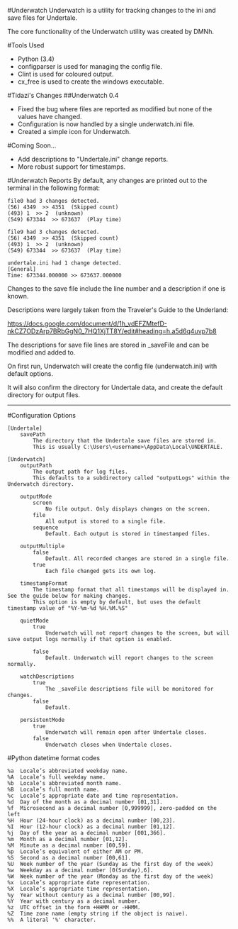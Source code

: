 #Underwatch
Underwatch is a utility for tracking changes to the ini and save files for Undertale.

The core functionality of the Underwatch utility was created by DMNh.

#Tools Used
* Python (3.4)
* configparser is used for managing the config file.
* Clint is used for coloured output.
* cx_free is used to create the windows executable.


#Tidazi's Changes
##Underwatch 0.4
* Fixed the bug where files are reported as modified but none of the values have changed.
* Configuration is now handled by a single underwatch.ini file.
* Created a simple icon for Underwatch.

	

#Coming Soon...
* Add descriptions to "Undertale.ini" change reports.
* More robust support for timestamps.


#Underwatch Reports
By default, any changes are printed out to the terminal in the following format:

	file0 had 3 changes detected.
	(56) 4349  >> 4351  (Skipped count)
	(493) 1  >> 2  (unknown)
	(549) 673344  >> 673637  (Play time)

	file9 had 3 changes detected.
	(56) 4349  >> 4351  (Skipped count)
	(493) 1  >> 2  (unknown)
	(549) 673344  >> 673637  (Play time)

	undertale.ini had 1 change detected.
	[General]
	Time: 673344.000000 >> 673637.000000


Changes to the save file include the line number and a description if one is known.

Descriptions were largely taken from the Traveler's Guide to the Underland:

https://docs.google.com/document/d/1h_vdEFZMtefD-nkCZ7ODzArp7BRbGgN0_7HQ1XjTT8Y/edit#heading=h.a5d6q4uvp7b8


The descriptions for save file lines are stored in _saveFile and can be modified and added to.

On first run, Underwatch will create the config file (underwatch.ini) with default options.

It will also confirm the directory for Undertale data, and create the default directory for output files.

-----

#Configuration Options

	[Undertale]
		savePath 
			The directory that the Undertale save files are stored in.
			This is usually C:\Users\<username>\AppData\Local\UNDERTALE.

	[Underwatch]
		outputPath
			The output path for log files.
			This defaults to a subdirectory called "outputLogs" within the Underwatch directory.

		outputMode
			screen
				No file output. Only displays changes on the screen.
			file
				All output is stored to a single file.
			sequence
				Default. Each output is stored in timestamped files.
		
		outputMultiple
			false
				Default. All recorded changes are stored in a single file.
			true
				Each file changed gets its own log.
		
		timestampFormat
			The timestamp format that all timestamps will be displayed in. See the guide below for making changes.
			This option is empty by default, but uses the default timestamp value of "%Y-%m-%d %H.%M.%S"
		
		quietMode
			true
				Underwatch will not report changes to the screen, but will save output logs normally if that option is enabled.
			
			false
				Default. Underwatch will report changes to the screen normally. 
		
		watchDescriptions
			true
				The _saveFile descriptions file will be monitored for changes.
			false
				Default.
		
		persistentMode
			true
				Underwatch will remain open after Undertale closes.
			false
				Underwatch closes when Undertale closes.
	

#Python datetime format codes

    %a  Locale’s abbreviated weekday name.
    %A  Locale’s full weekday name.      
    %b  Locale’s abbreviated month name.     
    %B  Locale’s full month name.
    %c  Locale’s appropriate date and time representation.   
    %d  Day of the month as a decimal number [01,31].    
    %f  Microsecond as a decimal number [0,999999], zero-padded on the left
    %H  Hour (24-hour clock) as a decimal number [00,23].    
    %I  Hour (12-hour clock) as a decimal number [01,12].    
    %j  Day of the year as a decimal number [001,366].   
    %m  Month as a decimal number [01,12].   
    %M  Minute as a decimal number [00,59].      
    %p  Locale’s equivalent of either AM or PM.
    %S  Second as a decimal number [00,61].
    %U  Week number of the year (Sunday as the first day of the week)
    %w  Weekday as a decimal number [0(Sunday),6].   
    %W  Week number of the year (Monday as the first day of the week)
    %x  Locale’s appropriate date representation.    
    %X  Locale’s appropriate time representation.    
    %y  Year without century as a decimal number [00,99].    
    %Y  Year with century as a decimal number.   
    %z  UTC offset in the form +HHMM or -HHMM.
    %Z  Time zone name (empty string if the object is naive).    
    %%  A literal '%' character.

